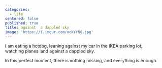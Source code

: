 ```yaml
---
categories:
  - life
centered: false
published: true
title: against  a dappled sky
image: 'https://i.imgur.com/ockYYN8.jpg'
---
```

I am eating a hotdog,
leaning against my car 
in the IKEA parking lot,
watching planes land 
against  a dappled sky.

In this perfect moment, 
there is nothing missing, 
and everything is enough.
